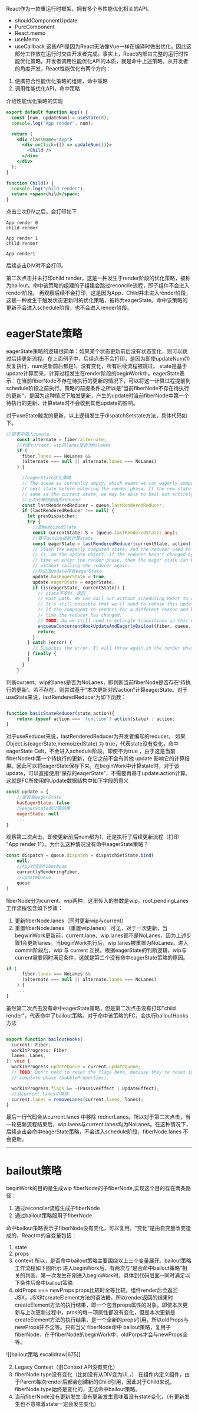 React作为一款重运行时框架，拥有多个与性能优化相关的API。
* shouldComponentUpdate
* PureComponent
* React.memo
* useMemo
* useCallback
这些API是因为React无法像Vue一样在编译时做出优化，因此这部分工作放在运行时交由开发者完成。事实上，React内部由完整的运行时性能优化策略。开发者调用性能优化API的本质，就是命中上述策略。从开发者的角度开发，React性能优化有两个方向：
1. 便携符合性能优化策略的组建，命中策略
2. 调用性能优化API，命中策略

介绍性能优化策略的实现
```jsx
export default function App() {
  const [num, updateNum] = useState(0);
  console.log("App render", num);

  return (
    <div className="App">
      <div onClick={() => updateNum(1)}>
        <Child />
      </div>
    </div>
  );
}

function Child() {
  console.log("child render");
  return <span>child</span>;
}

```
点击三次DIV之后，会打印如下
```
App render 0
child render

App render 1
child render

App render1
```

后续点击DIV时不会打印。

第二次点击并未打印child render，这是一种发生于render阶段的优化策略，被称为bailout。命中该策略的组建的子组建会跳过reconcile流程，即子组件不会进入render阶段。
再观察后续不会打印，这是因为App、Child并未进入render阶段，这是一种发生于触发状态更新时的优化策略，被称为eagerState。命中该策略的更新不会进入schedule阶段，也不会进入render阶段。

# eagerState策略
eagerState策略的逻辑很简单：如果某个状态更新前后没有状态变化，则可以跳过后续更新流程。在上面例子中，后续点击不会打印，是因为即使updateNum(1)反复执行，num更新前后都是1，没有变化，所有后续流程被跳过。
state是基于update计算而来，计算过程发生在render阶段的beginWork中。eagerState表示：在当前fiberNode不存在待执行的更新的情况下，可以将这一计算过程提前到schedule阶段之前执行。策略的前提条件之所以是“当前fiberNode不存在待执行的更新”，是因为这种情况下触发更新，产生的update时当前fiberNode中第一个待执行的更新，计算state时不会收到其他update的影响。

对于useState触发的更新，以上逻辑发生于dispatchSetstate方法，具体代码如下。

```typescript
//链表中插入update
    const alternate = fiber.alternate;
	//判断current、wip的lanes是否为Nolanes
    if (
      fiber.lanes === NoLanes &&
      (alternate === null || alternate.lanes === NoLanes)
    ) {

      //eagerState优化策略
      // The queue is currently empty, which means we can eagerly compute the
      // next state before entering the render phase. If the new state is the
      // same as the current state, we may be able to bail out entirely.
      //上次计算时使用的reducer
      const lastRenderedReducer = queue.lastRenderedReducer;
      if (lastRenderedReducer !== null) {
        let prevDispatcher;
        try {
		  //即memoizedState
          const currentState: S = (queue.lastRenderedState: any);
          //基于action提前计算state
          const eagerState = lastRenderedReducer(currentState, action);
          // Stash the eagerly computed state, and the reducer used to compute
          // it, on the update object. If the reducer hasn't changed by the
          // time we enter the render phase, then the eager state can be used
          // without calling the reducer again.
          //标记该update存在eagerState
          update.hasEagerState = true;
          update.eagerState = eagerState;
          if (is(eagerState, currentState)) {
		    // state不变时，返回
            // Fast path. We can bail out without scheduling React to re-render.
            // It's still possible that we'll need to rebase this update later,
            // if the component re-renders for a different reason and by that
            // time the reducer has changed.
            // TODO: Do we still need to entangle transitions in this case?
            enqueueConcurrentHookUpdateAndEagerlyBailout(fiber, queue, update);
            return;
          }
        } catch (error) {
          // Suppress the error. It will throw again in the render phase.
        } finally {
        }
      }
    }

```

判断current、wip的lanes是否为NoLanes，即判断当前fiberNode是否存在‘待执行的更新’。若不存在，则尝试基于“本次更新对应action”计算eagerState。对于useState来说，lastRenderedReducer为如下函数：
```javascript

function basicStateReducer(state,action){
	return typeof action === 'function'? action(state) : action;
}

```

对于useReducer来说，lastRenderedReducer为开发者编写的reducer。
如果 Object.is(eagerState,memoizedState) 为 true，代表state没有变化，命中eagerState Celt，不会进入schedule阶段。即使不为true ，由于这是当前fiberNode中第一个待执行的更新，在它之前不会有其他 update 影响它的计算结果。因此可以将eagerState保存下来。在beginWork中计算state时，对于该update，可以直接使用“保存的eagerState”，不需要再基于update.action计算。这就是FC所使用的Update数据结构中如下字段的意义
```javascript
const update = {
	//是否是eagerState
	hasEagerState: false
	//eagerState的计算结果
	eagerState: null
	...
}
```
观察第二次点击，即使更新前后num都为1，还是执行了后续更新流程（打印 "App render 1"）。为什么这种情况没有命中eagerState策略？


```javascript
const dispatch = queue.dispatch = dispatchSetState.bind(
	null,
	//App对应的fiberNode
	currentlyRenderingFiber,
	//updateQueue
	queue
)
```
fiberNode分为current、wip两种，这里传入的参数是wip。root.pendingLanes工作流程包含如下步骤：
1. 更新fiberNode.lanes（同时更新wip与current）
2. 重置fiberNode.lanes （重置wip.lanes）
可见，对于一次更新，当begwinWork更新前，current.lane、wip.lanes都不是NoLanes，因为上述步骤1会更新lanes。当beginWork执行后，wip.lanes被重置为NoLanes。进入commit阶段后，wip 与 current 互换。根据eagerState的判断逻辑，wip与current需要同时满足条件，这就是第二个没有命中eagerState策略的原因。

```javascript
if (
      fiber.lanes === NoLanes &&
      (alternate === null || alternate.lanes === NoLanes)
    ) {
	...
}
```

虽然第二次点击没有命中eagerState策略，但是第二次点击没有打印"child render"，代表命中了bailout策略。对于命中该策略的FC，会执行bailoutHooks方法

```typescript

export function bailoutHooks(
  current: Fiber,
  workInProgress: Fiber,
  lanes: Lanes,
): void {
  workInProgress.updateQueue = current.updateQueue;
  // TODO: Don't need to reset the flags here, because they're reset in the
  // complete phase (bubbleProperties).

  workInProgress.flags &= ~(PassiveEffect | UpdateEffect);
  //从current.lanes中移除
  current.lanes = removeLanes(current.lanes, lanes);
}

```

最后一行代码会从current.lanes 中移除 rednerLanes。所以对于第二次点击，当一轮更新流程结束后，wip.laens与current.lanes均为NoLanes。在这种情况下，后续点击会命中eagerState策略，不会进入schedule阶段，fiberNode.lanes 不会更新。

___

# bailout策略
beginWork的目的是生成wip fiberNode的子fiberNode,实现这个目的存在两条路径：
1. 通过reconciler流程生成子fiberNode
2. 通过bailout策略服用子fiberNode

命中bailout策略表示子fiberNode没有变化，可以复用。“变化”是由自变量改变造成的，React中的自变量包括：
1. state  
2. props  
3. context
所以，是否命中bailout策略主要围绕以上三个变量展开。bailout策略工作流程如下图所示
进入beginWork后，有两次与“是否命中bailout策略”相关的判断，第一次发生在刚进入beginWork时。具体到代码层面--同时满足以下条件后命中bailout策略
1. oldProps === newProps
props比较时全等比较。组件render后会返回JSX，JSX时createElement方法的语法糖。所以render返回的结果时createElement方法的执行结果，即一个包含props属性的对象。即使本次更新与上次更新过程中，pros的每一项属性都没有变化，但是本次更新是createElement方法的执行结果，是一个全新的props引用，所以oldProps与newProps并不全等。只有当父 fiberNode命中 bailout策略，复用子fiberNode，在子fiberNode的beginWork中，oldPorps才会与newProps全等。

![[bailout策略.excalidraw|675]]

2. Legacy Context（旧Context API没有变化）
3. fiberNode.type没有变化（比如没有从DIV变为UL，）
在组件内定义组件，由于Parent每次render后都会创建新的Child引用，因此对于Child来说，fiberNode.type始终是变化的，无法命中bailout策略。
1. 当前fiberNode没有更新发生
没有更新发生意味着没有state变化，（有更新发生也不意味着state一定会发生变化）